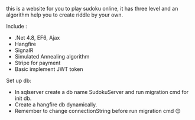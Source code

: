 this is a website for you to play sudoku online,
it has three level and an algorithm help you to create riddle by your own.

Include :
  - .Net 4.8, EF6, Ajax
  - Hangfire
  - SignalR
  - Simulated Annealing algorithm
  - Stripe for payment
  - Basic implement JWT token

Set up db:
  - In sqlserver create a db name SudokuServer and run migration cmd for init db.
  - Create a hangfire db dynamically.
  - Remember to change connectionString before run migration cmd 😊 
